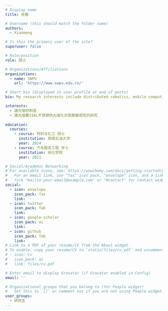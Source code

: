 ```yaml
---
# Display name
title: 肖檬

# Username (this should match the folder name)
authors:
  - Xiaomeng

# Is this the primary user of the site?
superuser: false

# Role/position
role: 硕士

# Organizations/Affiliations
organizations:
  - name: SWPU
    url: 'https://www.swpu.edu.cn/'

# Short bio (displayed in user profile at end of posts)
bio: My research interests include distributed robotics, mobile computing and programmable matter.

interests:
  - 激光增材制造
  - 激光熔覆316L不锈钢喷丸强化对氢脆敏感性的研究
 
education:
  courses:  
    - course: 材料与化工 硕士
      institution: 西南石油大学
      year: 2024
    - course: 汽车服务工程 学士
      institution: 绥化学院
      year: 2021

# Social/Academic Networking
# For available icons, see: https://wowchemy.com/docs/getting-started/page-builder/#icons
#   For an email link, use "fas" icon pack, "envelope" icon, and a link in the
#   form "mailto:your-email@example.com" or "#contact" for contact widget.
social:
  - icon: envelope
    icon_pack: fas
    link: 
  - icon: twitter
    icon_pack: fab
    link: 
  - icon: google-scholar
    icon_pack: ai
    link: 
  - icon: github
    icon_pack: fab
    link: 
# Link to a PDF of your resume/CV from the About widget.
# To enable, copy your resume/CV to `static/files/cv.pdf` and uncomment the lines below.
# - icon: cv
#   icon_pack: ai
#   link: files/cv.pdf

# Enter email to display Gravatar (if Gravatar enabled in Config)
email: ''

# Organizational groups that you belong to (for People widget)
#   Set this to `[]` or comment out if you are not using People widget.
user_groups:
  - 研究生
---
```

